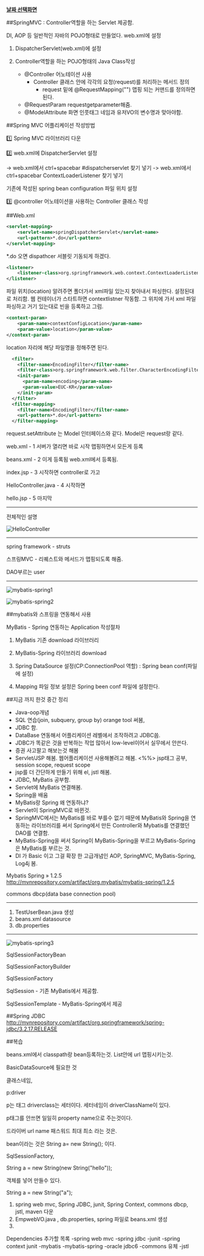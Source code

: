**[날짜 선택화면](../README.md)**

##SpringMVC : Controller역할을 하는 Servlet 제공함.

DI, AOP 등 일반적인 자바의 POJO형태로 만들었다.
web.xml에 설정

1. DispatcherServlet(web.xml)에 설정

2. Controller역할을 하는 POJO형태의 Java Class작성
    - @Controller 어노테이션 사용
        + Controller 클래스 안에 각각의 요청(request)를 처리하는 메서드 정의
            * request 밑에 @RequestMapping("") 맵핑 되는 커맨드를 정의하면 된다.
    - @RequestParam requestgetparameter해줌.
    - @ModelAttribute 화면 인풋태그 네임과 유저VO의 변수명과 맞아야함.

##Spring MVC 어플리케이션 작성방법

:one: Spring MVC 라이브러리 다운

:two: web.xml에 DispatcherServlet 설정

 -> web.xml에서 ctrl+spacebar #dispatcherservlet 찾기 넣기
 -> web.xml에서 ctrl+spacebar ContextLoaderListener 찾기 넣기

기존에 작성된 spring bean configuration 파일 위치 설정

:three: @controller 어노테이션을 사용하는 Controller 클래스 작성


##Web.xml

````xml
<servlet-mapping>
    <servlet-name>springDispatcherServlet</servlet-name>
    <url-pattern>*.do</url-pattern>
</servlet-mapping>
````
*.do 오면 dispathcer 서블릿 기동되게 하겠다.

````xml
<listener>
    <listener-class>org.springframework.web.context.ContextLoaderListener</listener-class>
</listener>
````

파일 위치(location) 알려주면 폴더가서 xml파일 있는지 찾아내서 파싱한다. 설정된대로 처리함.
웹 컨테이너가 스타트하면 contextlistner 작동함. 그 위치에 가서 xml 파일 파싱하고 거기 있는대로 빈을 등록하고 그럼.

````xml
<context-param>
    <param-name>contextConfigLocation</param-name>
    <param-value>location</param-value>
</context-param>
````

location 자리에 해당 파일명을 정해주면 된다.

````xml
  <filter>
    <filter-name>EncodingFilter</filter-name>
    <filter-class>org.springframework.web.filter.CharacterEncodingFilter</filter-class>
    <init-param>
      <param-name>encoding</param-name>
      <param-value>EUC-KR</param-value>
    </init-param>
  </filter>
  <filter-mapping>
    <filter-name>EncodingFilter</filter-name>
    <url-pattern>*.do</url-pattern>
  </filter-mapping>
````

request.setAttribute 는 Model 인터페이스와 같다.
Model은 request랑 같다.


web.xml - 1 서버가 열리면 바로 시작 맵핑하면서 모든게 등록

beans.xml  - 2 이게 등록됨 web.xml에서 등록됨.

index.jsp - 3 시작하면 controller로 가고

HelloController.java - 4 시작하면

hello.jsp - 5 마지막

-------------------------------------------------------

전체적인 설명

![HelloController](../resources/HelloController.JPG)

----

spring framework - struts

스프링MVC - 리퀘스트와 메서드가 맵핑되도록 해줌.

DAO부르는 user

--------------

![mybatis-spring1](../resources/mybatis-spring1.JPG)

![mybatis-spring2](../resources/mybatis-spring2.JPG)


##mybatis와 스프링을 연동해서 사용

MyBatis - Spring 연동하는 Application 작성절차

1. MyBatis 기존 download 라이브러리

2. MyBatis-Spring 라이브러리 download

3. Spring DataSource 설정(CP:ConnectionPool 역할) : Spring bean conf(파일에 설정)

4. Mapping 파일 정보 설정은 Spring been conf 파일에 설정한다.

##지금 까지 한것 중간 정리

- Java-oop개념
- SQL 연습(join, subquery, group by) orange tool 써봄, 
- JDBC 함.
- DataBase 연동해서 어플리케이션 레벨에서 조작하려고 JDBC씀.
- JDBC가 똑같은 것을 반복하는 작업 많아서 low-level이어서 실무에서 안쓴다.
- 증권 사고팔고 해보는것 해봄
- Servlet/JSP 해봄. 웹어플리케이션 사용해볼려고 해봄. <%%> jsp태그 공부, session scope, request scope
- jsp를 더 간단하게 만들기 위해 el, jstl 해봄.
- JDBC, MyBatis 공부함.
- Servlet에 MyBatis 연결해봄.
- Spring을 배움
- MyBatis랑 Spring 왜 연동하냐?
- Servlet이 SpringMVC로 바뀐것.
- SpringMVC에서는 MyBatis를 바로 부를수 없기 때문에 MyBatis와 Spring을 연동하는 라이브러리를 써서 Spring에서 만든 Controller와 Mybatis를 연결했던 DAO를 연결함. 
- MyBatis-Spring을 써서 Spring이 MyBatis-Spring을 부르고 MyBatis-Spring은 MyBatis를 부르는 것.
- DI 가 Basic 이고 그걸 확장 한 고급개념인 AOP, SpringMVC, MyBatis-Spring, Log4j 봄.


Mybatis Spring » 1.2.5
http://mvnrepository.com/artifact/org.mybatis/mybatis-spring/1.2.5

commons dbcp(data base connection pool)

-----------------------------------------------------------------

1. TestUserBean.java 생성
2. beans.xml datasource
3. db.properties


---------------------------------------------------------

![mybatis-spring3](../resources/mybatis-spring3.JPG)

SqlSessionFactoryBean

SqlSessionFactoryBuilder

SqlSessionFactory

SqlSession - 기존 MyBatis에서 제공함.

SqlSessionTemplate - MyBatis-Spring에서 제공


##Spring JDBC
http://mvnrepository.com/artifact/org.springframework/spring-jdbc/3.2.17.RELEASE

##복습

beans.xml에서 classpath랑 bean등록하는것. List안에 url 맵핑시키는것.

BasicDataSource에 필요한 것

클래스네임,  

p:driver

p는 태그 driverclass는 세터이다. 세터네임이 driverClassName이 있다.

p태그를 안쓰면 일일히 property name으로 주는것이다.

드라이버 url name 패스워드 최대 최소 라는 것은.

bean이라는 것은 String a= new String(); 이다.


SqlSessionFactory, 

String a = new String(new String("hello"));

객체를 넣어 만들수 있다. 

String a = new String("a");


1. spring web mvc, Spring JDBC, junit, Spring Context, commons dbcp, jstl, maven 다운
2. EmpwebVO.java , db.properties, spring 파일로 beans.xml 생성
3. 

Dependencies 추가할 목록
-spring web mvc
-spring jdbc
-junit
-spring context junit
-mybatis
-mybatis-spring
-oracle jdbc6
-commons 유체
-jstl
